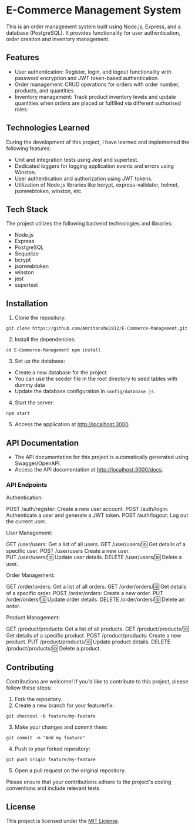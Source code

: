 # E-Commerce Management System

This is an order management system built using Node.js, Express, and a database (PostgreSQL). It provides functionality for user authentication, order creation and inventory management.

## Features

-   User authentication: Register, login, and logout functionality with password encryption and JWT token-based authentication.
-   Order management: CRUD operations for orders with order number, products, and quantities.
-   Inventory management: Track product inventory levels and update quantities when orders are placed or fulfilled via different authorised roles.

## Technologies Learned

During the development of this project, I have learned and implemented the following features:

-   Unit and integration tests using Jest and supertest.
-   Dedicated loggers for logging application events and errors using Winston.
-   User authentication and authorization using JWT tokens.
-   Utilization of Node.js libraries like bcrypt, express-validator, helmet, jsonwebtoken, winston, etc.

## Tech Stack

The project utilizes the following backend technologies and libraries:

-   Node.js
-   Express
-   PostgreSQL
-   Sequelize
-   bcrypt
-   jsonwebtoken
-   winston
-   jest
-   supertest

## Installation

1. Clone the repository:

```console
git clone https://github.com/Amritanshu1912/E-Commerce-Management.git
```

2. Install the dependencies:

```console
cd E-Commerce-Management npm install

```

3. Set up the database:

-   Create a new database for the project.
-   You can use the seeder file in the root directory to seed tables with dummy data
-   Update the database configuration in `config/database.js`.

4. Start the server:

```console
npm start

```

5. Access the application at [http://localhost:3000](http://localhost:3000).

## API Documentation

-   The API documentation for this project is automatically generated using Swagger/OpenAPI.
-   Access the API documentation at [http://localhost:3000/docs](http://localhost:3000/docs).

### API Endpoints

Authentication:

POST /auth/register: Create a new user account.
POST /auth/login: Authenticate a user and generate a JWT token.
POST /auth/logout: Log out the current user.

User Management:

GET /user/users: Get a list of all users.
GET /user/users/:id: Get details of a specific user.
POST /user/users Create a new user.  
PUT /user/users/:id: Update user details.
DELETE /user/users/:id: Delete a user.

Order Management:

GET /order/orders: Get a list of all orders.
GET /order/orders/:id: Get details of a specific order.
POST /order/orders: Create a new order.
PUT /order/orders/:id: Update order details.
DELETE /order/orders/:id: Delete an order.

Product Management:

GET /product/products: Get a list of all products.
GET /product/products/:id: Get details of a specific product.
POST /product/products: Create a new product.
PUT /product/products/:id: Update product details.
DELETE /product/products/:id: Delete a product.

## Contributing

Contributions are welcome! If you'd like to contribute to this project, please follow these steps:

1. Fork the repository.
2. Create a new branch for your feature/fix:

```console
git checkout -b feature/my-feature

```

3. Make your changes and commit them:

```console
git commit -m "Add my feature"

```

4. Push to your forked repository:

```console
git push origin feature/my-feature

```

5. Open a pull request on the original repository.

Please ensure that your contributions adhere to the project's coding conventions and include relevant tests.

## License

This project is licensed under the [MIT License](LICENSE).
